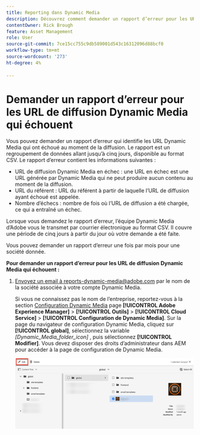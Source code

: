 ```yaml
---
title: Reporting dans Dynamic Media
description: Découvrez comment demander un rapport d’erreur pour les URL de diffusion Dynamic Media qui échouent.
contentOwner: Rick Brough
feature: Asset Management
role: User
source-git-commit: 7ce15cc755c9db589001d543c16312096d88bcf0
workflow-type: tm+mt
source-wordcount: '273'
ht-degree: 4%

---
```



# Demander un rapport d’erreur pour les URL de diffusion Dynamic Media qui échouent

Vous pouvez demander un rapport d’erreur qui identifie les URL Dynamic Media qui ont échoué au moment de la diffusion. Le rapport est un regroupement de données allant jusqu’à cinq jours, disponible au format CSV. Le rapport d’erreur contient les informations suivantes :

* URL de diffusion Dynamic Media en échec : une URL en échec est une URL générée par Dynamic Media qui ne peut produire aucun contenu au moment de la diffusion.
* URL du référent : URL du référent à partir de laquelle l’URL de diffusion ayant échoué est appelée.
* Nombre d’échecs : nombre de fois où l’URL de diffusion a été chargée, ce qui a entraîné un échec.

Lorsque vous demandez le rapport d’erreur, l’équipe Dynamic Media d’Adobe vous le transmet par courrier électronique au format CSV. Il couvre une période de cinq jours à partir du jour où votre demande a été faite.

Vous pouvez demander un rapport d’erreur une fois par mois pour une société donnée.

**Pour demander un rapport d’erreur pour les URL de diffusion Dynamic Media qui échouent :**

1. [Envoyez un email à reports-dynamic-media@adobe.com](mailto:reports-dynamic-media@adobe.com) par le nom de la société associée à votre compte Dynamic Media.

   Si vous ne connaissez pas le nom de l’entreprise, reportez-vous à la section [Configuration Dynamic Media](https://experienceleague.adobe.com/docs/experience-manager-cloud-service/content/assets/dynamicmedia/config-dm.html?lang=fr#configuring-dynamic-media-cloud-services) page **[!UICONTROL Adobe Experience Manager]** > **[!UICONTROL Outils]** > **[!UICONTROL Cloud Service]** > **[!UICONTROL Configuration de Dynamic Media]**. Sur la page du navigateur de configuration Dynamic Media, cliquez sur **[!UICONTROL global]**, sélectionnez la variable *[Dynamic_Media_folder_icon]* , puis sélectionnez **[!UICONTROL Modifier]**. Vous devez disposer des droits d’administrateur dans AEM pour accéder à la page de configuration de Dynamic Media.

   ![Accès à la page Configuration de Dynamic Media .](/help/assets/dynamic-media/assets/reporting-accessdmconfig.png)




